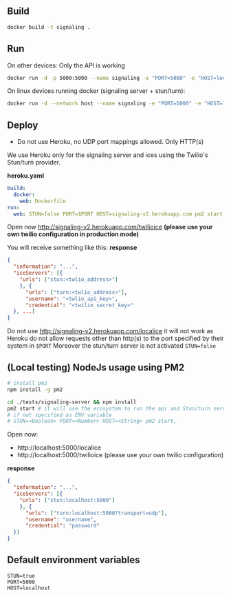 ## Build
```bash
docker build -t signaling .
```

## Run

On other devices: Only the API is working
```bash
docker run -d -p 5000:5000 --name signaling -e "PORT=5000" -e "HOST=localhost" signaling
```

On linux devices running docker (signaling server + stun/turn):

```bash
docker run -d --network host --name signaling -e "PORT=5000" -e "HOST=localhost" signaling
```

## Deploy

* Do not use Heroku, no UDP port mappings allowed. Only HTTP(s)

We use Heroku only for the signaling server and ices using the Twilio's Stun/turn provider.

**heroku.yaml**
```yaml
build:
  docker:
    web: Dockerfile
run:
  web: STUN=false PORT=$PORT HOST=signaling-v2.herokuapp.com pm2 start
```

Open now http://signaling-v2.herokuapp.com/twilioice **(please use your own twilio configuration in production mode)**

You will receive something like this:
**response**
```json
{
  "information": "...",
  "iceServers": [{
    "urls": ["stun:<twlio_address>"]
    }, {
      "urls": ["turn:<twlio_address>"],
      "username": "<twlio_api_key>",
      "credential": "<twilio_secret_key>"
  }, ...]
}
```

Do not use http://signaling-v2.herokuapp.com/localice it will not work as Heroku do not allow requests other than http(s) to the port specified by their system in `$PORT`
Moreover the stun/turn server is not activated `STUN=false`

## (Local testing) NodeJs usage using PM2

```bash
# install pm2
npm install -g pm2
```

```bash
cd ./tests/signaling-server && npm install
pm2 start # it will use the ecosystem to run the api and Stun/turn server locally
# if not specified as ENV variable
# STUN=<Boolean> PORT=<Number> HOST=<String> pm2 start,  
```

Open now:
- http://localhost:5000/localice
- http://localhost:5000/twilioice (please use your own twilio configuration)

**response**
```json
{
  "information": "...",
  "iceServers": [{
    "urls": ["stun:localhost:5000"]
    }, {
      "urls": ["turn:localhost:5000?transport=udp"],
      "username": "username",
      "credential": "password"
  }]
}
```

## Default environment variables
```env
STUN=true
PORT=5000
HOST=localhost
```
